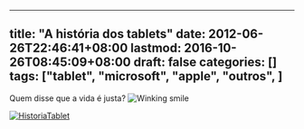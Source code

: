 
---
title: "A história dos tablets"
date: 2012-06-26T22:46:41+08:00
lastmod: 2016-10-26T08:45:09+08:00
draft: false
categories: []
tags: ["tablet", "microsoft", "apple", "outros", ]
---


Quem disse que a vida é justa? ![Winking smile](/img/wlEmoticon-winkingsmile.png)

[![HistoriaTablet](/img/HistoriaTablet_thumb.jpg "HistoriaTablet")](/img/HistoriaTablet.jpg)

